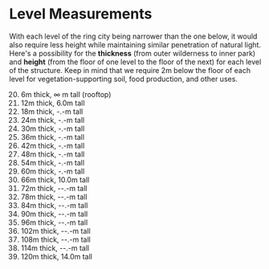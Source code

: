 Level Measurements
==================

With each level of the ring city being narrower than the one below, it would also require less height while maintaining similar penetration of natural light. Here's a possibility for the **thickness** (from outer wilderness to inner park) and **height** (from the floor of one level to the floor of the next) for each level of the structure. Keep in mind that we require 2m below the floor of each level for vegetation-supporting soil, food production, and other uses.

20.   6m thick,   ∞ m tall (rooftop)
19.  12m thick,  6.0m tall
18.  18m thick,  -.-m tall
17.  24m thick,  -.-m tall
16.  30m thick,  -.-m tall
15.  36m thick,  -.-m tall
14.  42m thick,  -.-m tall
13.  48m thick,  -.-m tall
12.  54m thick,  -.-m tall
11.  60m thick,  -.-m tall
10.  66m thick, 10.0m tall
9.   72m thick, --.-m tall
8.   78m thick, --.-m tall
7.   84m thick, --.-m tall
6.   90m thick, --.-m tall
5.   96m thick, --.-m tall
4.  102m thick, --.-m tall
3.  108m thick, --.-m tall
2.  114m thick, --.-m tall
1.  120m thick, 14.0m tall
